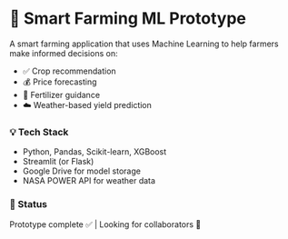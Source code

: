 # 🌾 Smart Farming ML Prototype

A smart farming application that uses Machine Learning to help farmers make informed decisions on:
- ✅ Crop recommendation
- 💰 Price forecasting
- 🌿 Fertilizer guidance
- ☁️ Weather-based yield prediction

### 💡 Tech Stack
- Python, Pandas, Scikit-learn, XGBoost
- Streamlit (or Flask)
- Google Drive for model storage
- NASA POWER API for weather data


### 🚀 Status
Prototype complete ✅ | Looking for collaborators 🤝
